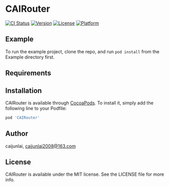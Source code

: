 # CAIRouter

[![CI Status](https://img.shields.io/travis/caijunlai/CAIRouter.svg?style=flat)](https://travis-ci.org/caijunlai/CAIRouter)
[![Version](https://img.shields.io/cocoapods/v/CAIRouter.svg?style=flat)](https://cocoapods.org/pods/CAIRouter)
[![License](https://img.shields.io/cocoapods/l/CAIRouter.svg?style=flat)](https://cocoapods.org/pods/CAIRouter)
[![Platform](https://img.shields.io/cocoapods/p/CAIRouter.svg?style=flat)](https://cocoapods.org/pods/CAIRouter)

## Example

To run the example project, clone the repo, and run `pod install` from the Example directory first.

## Requirements

## Installation

CAIRouter is available through [CocoaPods](https://cocoapods.org). To install
it, simply add the following line to your Podfile:

```ruby
pod 'CAIRouter'
```

## Author

caijunlai, caijunlai2008@163.com

## License

CAIRouter is available under the MIT license. See the LICENSE file for more info.
